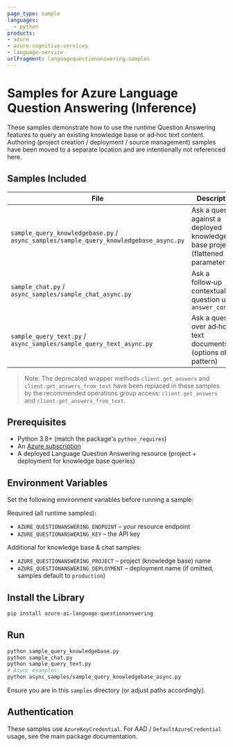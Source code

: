 ```yaml
---
page_type: sample
languages:
  - python
products:
- azure
- azure-cognitive-services
- language-service
urlFragment: languagequestionanswering-samples
---
```


# Samples for Azure Language Question Answering (Inference)

These samples demonstrate how to use the runtime Question Answering features to query an existing knowledge base
or ad‑hoc text content. Authoring (project creation / deployment / source management) samples have been moved
to a separate location and are intentionally not referenced here.

## Samples Included

| File | Description |
|------|-------------|
| `sample_query_knowledgebase.py` / `async_samples/sample_query_knowledgebase_async.py` | Ask a question against a deployed knowledge base project (flattened parameters) |
| `sample_chat.py` / `async_samples/sample_chat_async.py` | Ask a follow‑up contextual question using `answer_context` |
| `sample_query_text.py` / `async_samples/sample_query_text_async.py` | Ask a question over ad‑hoc text documents (options object pattern) |

> Note: The deprecated wrapper methods `client.get_answers` and `client.get_answers_from_text`
> have been replaced in these samples by the recommended operations group access:
> `client.get_answers` and `client.get_answers_from_text`.

## Prerequisites

- Python 3.8+ (match the package's `python_requires`)
- An [Azure subscription][azure_subscription]
- A deployed Language Question Answering resource (project + deployment for knowledge base queries)

## Environment Variables

Set the following environment variables before running a sample:

Required (all runtime samples):
- `AZURE_QUESTIONANSWERING_ENDPOINT` – your resource endpoint
- `AZURE_QUESTIONANSWERING_KEY` – the API key

Additional for knowledge base & chat samples:
- `AZURE_QUESTIONANSWERING_PROJECT` – project (knowledge base) name
- `AZURE_QUESTIONANSWERING_DEPLOYMENT` – deployment name (if omitted, samples default to `production`)

## Install the Library

```bash
pip install azure-ai-language-questionanswering
```

## Run

```bash
python sample_query_knowledgebase.py
python sample_chat.py
python sample_query_text.py
# Async examples:
python async_samples/sample_query_knowledgebase_async.py
```

Ensure you are in this `samples` directory (or adjust paths accordingly).

## Authentication

These samples use `AzureKeyCredential`. For AAD / `DefaultAzureCredential` usage, see the main package documentation.

[azure_subscription]: https://azure.microsoft.com/free/
[language_service]: https://ms.portal.azure.com/#create/Microsoft.CognitiveServicesTextAnalytics
